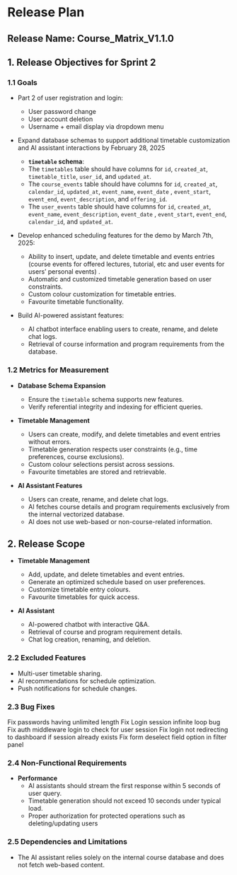 # Release Plan

## Release Name: Course_Matrix_V1.1.0

## 1. Release Objectives for Sprint 2

### 1.1 Goals

- Part 2 of user registration and login:
  - User password change
  - User account deletion
  - Username + email display via dropdown menu

- Expand database schemas to support additional timetable customization and AI assistant interactions by February 28, 2025

  - **`timetable` schema**:
   - The `timetables` table should have columns for `id`, `created_at`, `timetable_title`, `user_id`, and `updated_at`.
   - The `course_events` table should have columns for `id`, `created_at`, `calendar_id`, `updated_at`, `event_name`, `event_date` , `event_start`, `event_end`, `event_description`, and `offering_id`.
   - The `user_events` table should have columns for `id`, `created_at`, `event_name`, `event_description`, `event_date` , `event_start`, `event_end`, `calendar_id`, and `updated_at`.

- Develop enhanced scheduling features for the demo by March 7th, 2025:
  - Ability to insert, update, and delete timetable and events entries (course events for offered lectures, tutorial, etc and user events for users’ personal events) .
  - Automatic and customized timetable generation based on user constraints.
  - Custom colour customization for timetable entries.
  - Favourite timetable functionality.

- Build AI-powered assistant features:
  - AI chatbot interface enabling users to create, rename, and delete chat logs.
  - Retrieval of course information and program requirements from the database.

### 1.2 Metrics for Measurement

- **Database Schema Expansion**
  - Ensure the `timetable` schema supports new features.
  - Verify referential integrity and indexing for efficient queries.

- **Timetable Management**
  - Users can create, modify, and delete timetables and event entries without errors.
  - Timetable generation respects user constraints (e.g., time preferences, course exclusions).
  - Custom colour selections persist across sessions.
  - Favourite timetables are stored and retrievable.

- **AI Assistant Features**
  - Users can create, rename, and delete chat logs.
  - AI fetches course details and program requirements exclusively from the internal vectorized database.
  - AI does not use web-based or non-course-related information.

## 2. Release Scope

- **Timetable Management**
  - Add, update, and delete timetables and event entries.
  - Generate an optimized schedule based on user preferences.
  - Customize timetable entry colours.
  - Favourite timetables for quick access.

- **AI Assistant**
  - AI-powered chatbot with interactive Q&A.
  - Retrieval of course and program requirement details.
  - Chat log creation, renaming, and deletion.

### 2.2 Excluded Features

- Multi-user timetable sharing.
- AI recommendations for schedule optimization.
- Push notifications for schedule changes.

### 2.3 Bug Fixes

Fix passwords having unlimited length
Fix Login session infinite loop bug
Fix auth middleware login to check for user session
Fix login not redirecting to dashboard if session already exists
Fix form deselect field option in filter panel

### 2.4 Non-Functional Requirements

- **Performance**
  - AI assistants should stream the first response within 5 seconds of user query.
  - Timetable generation should not exceed 10 seconds under typical load.
  - Proper authorization for protected operations such as deleting/updating users

### 2.5 Dependencies and Limitations

- The AI assistant relies solely on the internal course database and does not fetch web-based content.

